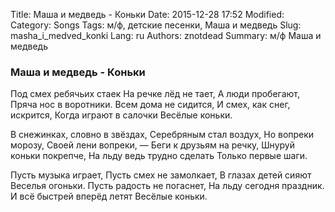 Title: Маша и медведь - Коньки
Date: 2015-12-28 17:52
Modified: 
Category: Songs
Tags: м/ф,  детские песенки,  Маша и медведь
Slug: masha_i_medved_konki
Lang: ru
Authors: znotdead
Summary: м/ф Маша и медведь

### Маша и медведь - Коньки

Под смех ребячьих стаек
На речке лёд не тает,
А люди пробегают,
Пряча нос в воротники.
Всем дома не сидится,
И смех, как снег, искрится,
Когда играют в салочки
Весёлые коньки.

В снежинках, словно в звёздах,
Серебряным стал воздух,
Но вопреки морозу,
Своей лени вопреки, —
Беги к друзьям на речку,
Шнуруй коньки покрепче,
На льду ведь трудно сделать
Только первые шаги.

Пусть музыка играет,
Пусть смех не замолкает,
В глазах детей сияют
Веселья огоньки.
Пусть радость не погаснет,
На льду сегодня праздник.
И всё быстрей вперёд летят Весёлые коньки.
